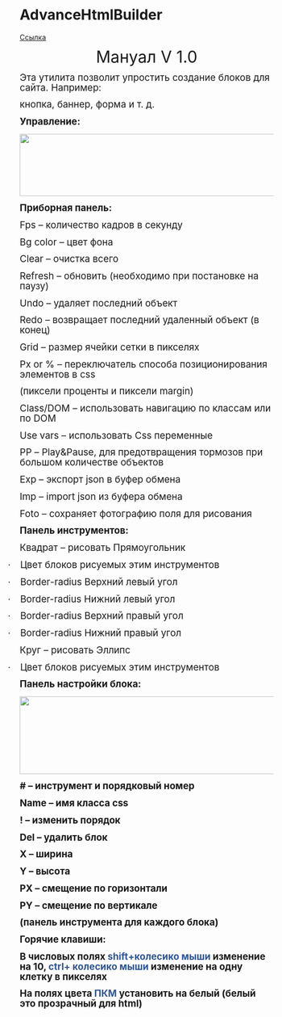 # AdvanceHtmlBuilder
[Ссылка](https://aidancraft.000webhostapp.com/AdvanceHtmlBuilder/)
<html xmlns:v="urn:schemas-microsoft-com:vml"
xmlns:o="urn:schemas-microsoft-com:office:office"
xmlns:w="urn:schemas-microsoft-com:office:word"
xmlns:m="http://schemas.microsoft.com/office/2004/12/omml"
xmlns="http://www.w3.org/TR/REC-html40">

<head>
<meta http-equiv=Content-Type content="text/html; charset=unicode">
<meta name=ProgId content=Word.Document>
<meta name=Generator content="Microsoft Word 15">
<meta name=Originator content="Microsoft Word 15">
<link rel=File-List href="manual_ru.files/filelist.xml">
<link rel=Edit-Time-Data href="manual_ru.files/editdata.mso">
<!--[if !mso]>
<style>
v\:* {behavior:url(#default#VML);}
o\:* {behavior:url(#default#VML);}
w\:* {behavior:url(#default#VML);}
.shape {behavior:url(#default#VML);}
</style>
<![endif]-->
<link rel=dataStoreItem href="manual_ru.files/item0001.xml"
target="manual_ru.files/props002.xml">
<link rel=themeData href="manual_ru.files/themedata.thmx">
<link rel=colorSchemeMapping href="manual_ru.files/colorschememapping.xml">

<meta charset=utf-8>
</head>
<body lang=RU style='tab-interval:35.4pt'>

<div class=WordSection1>

<p class=MsoNormal align=center style='text-align:center'><span
style='font-size:24.0pt;mso-bidi-font-size:11.0pt;line-height:106%'>Мануал </span><span
lang=EN-US style='font-size:24.0pt;mso-bidi-font-size:11.0pt;line-height:106%;
mso-ansi-language:EN-US'>V</span><span style='font-size:24.0pt;mso-bidi-font-size:
11.0pt;line-height:106%'> 1.0<o:p></o:p></span></p>

<p class=MsoNormal><span style='font-size:14.0pt;mso-bidi-font-size:16.0pt;
line-height:106%'>Эта утилита позволит упростить создание блоков для сайта.
Например:<o:p></o:p></span></p>

<p class=MsoNormal><span style='font-size:14.0pt;mso-bidi-font-size:16.0pt;
line-height:106%'>кнопка, баннер, форма и т. д.<o:p></o:p></span></p>

<p class=MsoNormal><b style='mso-bidi-font-weight:normal'><span
style='font-size:14.0pt;mso-bidi-font-size:16.0pt;line-height:106%'>Управление:<o:p></o:p></span></b></p>

<p class=MsoNormal><b style='mso-bidi-font-weight:normal'><span
style='font-size:14.0pt;mso-bidi-font-size:16.0pt;line-height:106%;mso-no-proof:
yes'<![if !vml]><img width=843 height=123
src="https://aidancraft.000webhostapp.com/AdvanceHtmlBuilder/0001.png" v:shapes="Рисунок_x0020_1"><span style='font-size:14.0pt;mso-bidi-font-size:
16.0pt;line-height:106%'><o:p></o:p></span></b></p>

<p class=MsoNormal><b style='mso-bidi-font-weight:normal'><span
style='font-size:14.0pt;mso-bidi-font-size:16.0pt;line-height:106%'>Приборная
панель:<o:p></o:p></span></b></p>

<p class=MsoNormal><span lang=EN-US style='font-size:14.0pt;mso-bidi-font-size:
16.0pt;line-height:106%;mso-ansi-language:EN-US'>Fps</span><span lang=EN-US
style='font-size:14.0pt;mso-bidi-font-size:16.0pt;line-height:106%'> </span><span
style='font-size:14.0pt;mso-bidi-font-size:16.0pt;line-height:106%'>–
количество кадров в секунду<o:p></o:p></span></p>

<p class=MsoNormal><span lang=EN-US style='font-size:14.0pt;mso-bidi-font-size:
16.0pt;line-height:106%;mso-ansi-language:EN-US'>Bg</span><span lang=EN-US
style='font-size:14.0pt;mso-bidi-font-size:16.0pt;line-height:106%'> </span><span
lang=EN-US style='font-size:14.0pt;mso-bidi-font-size:16.0pt;line-height:106%;
mso-ansi-language:EN-US'>color</span><span style='font-size:14.0pt;mso-bidi-font-size:
16.0pt;line-height:106%'> – цвет фона<o:p></o:p></span></p>

<p class=MsoNormal><span lang=EN-US style='font-size:14.0pt;mso-bidi-font-size:
16.0pt;line-height:106%;mso-ansi-language:EN-US'>Clear</span><span
style='font-size:14.0pt;mso-bidi-font-size:16.0pt;line-height:106%'> – очистка
всего<o:p></o:p></span></p>

<p class=MsoNormal><span lang=EN-US style='font-size:14.0pt;mso-bidi-font-size:
16.0pt;line-height:106%;mso-ansi-language:EN-US'>Refresh</span><span
lang=EN-US style='font-size:14.0pt;mso-bidi-font-size:16.0pt;line-height:106%'>
</span><span style='font-size:14.0pt;mso-bidi-font-size:16.0pt;line-height:
106%'>– обновить (необходимо при постановке на паузу)<o:p></o:p></span></p>

<p class=MsoNormal><span lang=EN-US style='font-size:14.0pt;mso-bidi-font-size:
16.0pt;line-height:106%;mso-ansi-language:EN-US'>Undo</span><span lang=EN-US
style='font-size:14.0pt;mso-bidi-font-size:16.0pt;line-height:106%'> </span><span
style='font-size:14.0pt;mso-bidi-font-size:16.0pt;line-height:106%'>– удаляет
последний объект<o:p></o:p></span></p>

<p class=MsoNormal><span lang=EN-US style='font-size:14.0pt;mso-bidi-font-size:
16.0pt;line-height:106%;mso-ansi-language:EN-US'>Redo</span><span lang=EN-US
style='font-size:14.0pt;mso-bidi-font-size:16.0pt;line-height:106%'> </span><span
style='font-size:14.0pt;mso-bidi-font-size:16.0pt;line-height:106%'>–
возвращает последний удаленный объект (в конец)<o:p></o:p></span></p>

<p class=MsoNormal><span style='font-size:14.0pt;mso-bidi-font-size:16.0pt;
line-height:106%'>Grid – размер ячейки сетки в пикселях<o:p></o:p></span></p>

<p class=MsoNormal><span lang=EN-US style='font-size:14.0pt;mso-bidi-font-size:
16.0pt;line-height:106%;mso-ansi-language:EN-US'>Px</span><span lang=EN-US
style='font-size:14.0pt;mso-bidi-font-size:16.0pt;line-height:106%'> </span><span
lang=EN-US style='font-size:14.0pt;mso-bidi-font-size:16.0pt;line-height:106%;
mso-ansi-language:EN-US'>or</span><span style='font-size:14.0pt;mso-bidi-font-size:
16.0pt;line-height:106%'> % – переключатель способа позиционирования элементов
в </span><span lang=EN-US style='font-size:14.0pt;mso-bidi-font-size:16.0pt;
line-height:106%;mso-ansi-language:EN-US'>css</span><span style='font-size:
14.0pt;mso-bidi-font-size:16.0pt;line-height:106%'><o:p></o:p></span></p>

<p class=MsoNormal><span style='font-size:14.0pt;mso-bidi-font-size:16.0pt;
line-height:106%'>(пиксели проценты и пиксели </span><span lang=EN-US
style='font-size:14.0pt;mso-bidi-font-size:16.0pt;line-height:106%;mso-ansi-language:
EN-US'>margin</span><span style='font-size:14.0pt;mso-bidi-font-size:16.0pt;
line-height:106%'>)<o:p></o:p></span></p>

<p class=MsoNormal><span lang=EN-US style='font-size:14.0pt;mso-bidi-font-size:
16.0pt;line-height:106%;mso-ansi-language:EN-US'>Class</span><span
style='font-size:14.0pt;mso-bidi-font-size:16.0pt;line-height:106%'>/</span><span
lang=EN-US style='font-size:14.0pt;mso-bidi-font-size:16.0pt;line-height:106%;
mso-ansi-language:EN-US'>DOM</span><span lang=EN-US style='font-size:14.0pt;
mso-bidi-font-size:16.0pt;line-height:106%'> </span><span style='font-size:
14.0pt;mso-bidi-font-size:16.0pt;line-height:106%'>– использовать навигацию по
классам или по </span><span lang=EN-US style='font-size:14.0pt;mso-bidi-font-size:
16.0pt;line-height:106%;mso-ansi-language:EN-US'>DOM</span><span
style='font-size:14.0pt;mso-bidi-font-size:16.0pt;line-height:106%'><o:p></o:p></span></p>

<p class=MsoNormal><span lang=EN-US style='font-size:14.0pt;mso-bidi-font-size:
16.0pt;line-height:106%;mso-ansi-language:EN-US'>Use</span><span lang=EN-US
style='font-size:14.0pt;mso-bidi-font-size:16.0pt;line-height:106%'> </span><span
lang=EN-US style='font-size:14.0pt;mso-bidi-font-size:16.0pt;line-height:106%;
mso-ansi-language:EN-US'>vars</span><span lang=EN-US style='font-size:14.0pt;
mso-bidi-font-size:16.0pt;line-height:106%'> </span><span style='font-size:
14.0pt;mso-bidi-font-size:16.0pt;line-height:106%'>– использовать </span><span
lang=EN-US style='font-size:14.0pt;mso-bidi-font-size:16.0pt;line-height:106%;
mso-ansi-language:EN-US'>Css</span><span lang=EN-US style='font-size:14.0pt;
mso-bidi-font-size:16.0pt;line-height:106%'> </span><span style='font-size:
14.0pt;mso-bidi-font-size:16.0pt;line-height:106%'>переменные<o:p></o:p></span></p>

<p class=MsoNormal><span lang=EN-US style='font-size:14.0pt;mso-bidi-font-size:
16.0pt;line-height:106%;mso-ansi-language:EN-US'>PP</span><span lang=EN-US
style='font-size:14.0pt;mso-bidi-font-size:16.0pt;line-height:106%'> </span><span
style='font-size:14.0pt;mso-bidi-font-size:16.0pt;line-height:106%'>– </span><span
lang=EN-US style='font-size:14.0pt;mso-bidi-font-size:16.0pt;line-height:106%;
mso-ansi-language:EN-US'>Play</span><span style='font-size:14.0pt;mso-bidi-font-size:
16.0pt;line-height:106%'>&amp;</span><span lang=EN-US style='font-size:14.0pt;
mso-bidi-font-size:16.0pt;line-height:106%;mso-ansi-language:EN-US'>Pause</span><span
style='font-size:14.0pt;mso-bidi-font-size:16.0pt;line-height:106%'>, для
предотвращения тормозов при большом количестве объектов<o:p></o:p></span></p>

<p class=MsoNormal><span lang=EN-US style='font-size:14.0pt;mso-bidi-font-size:
16.0pt;line-height:106%;mso-ansi-language:EN-US'>Exp</span><span lang=EN-US
style='font-size:14.0pt;mso-bidi-font-size:16.0pt;line-height:106%'> </span><span
style='font-size:14.0pt;mso-bidi-font-size:16.0pt;line-height:106%'>– экспорт </span><span
lang=EN-US style='font-size:14.0pt;mso-bidi-font-size:16.0pt;line-height:106%;
mso-ansi-language:EN-US'>json</span><span lang=EN-US style='font-size:14.0pt;
mso-bidi-font-size:16.0pt;line-height:106%'> </span><span style='font-size:
14.0pt;mso-bidi-font-size:16.0pt;line-height:106%'>в буфер обмена<o:p></o:p></span></p>

<p class=MsoNormal><span lang=EN-US style='font-size:14.0pt;mso-bidi-font-size:
16.0pt;line-height:106%;mso-ansi-language:EN-US'>Imp</span><span lang=EN-US
style='font-size:14.0pt;mso-bidi-font-size:16.0pt;line-height:106%'> </span><span
style='font-size:14.0pt;mso-bidi-font-size:16.0pt;line-height:106%'>– </span><span
lang=EN-US style='font-size:14.0pt;mso-bidi-font-size:16.0pt;line-height:106%;
mso-ansi-language:EN-US'>import</span><span lang=EN-US style='font-size:14.0pt;
mso-bidi-font-size:16.0pt;line-height:106%'> </span><span lang=EN-US
style='font-size:14.0pt;mso-bidi-font-size:16.0pt;line-height:106%;mso-ansi-language:
EN-US'>json</span><span lang=EN-US style='font-size:14.0pt;mso-bidi-font-size:
16.0pt;line-height:106%'> </span><span style='font-size:14.0pt;mso-bidi-font-size:
16.0pt;line-height:106%'>из буфера обмена<o:p></o:p></span></p>

<p class=MsoNormal><span lang=EN-US style='font-size:14.0pt;mso-bidi-font-size:
16.0pt;line-height:106%;mso-ansi-language:EN-US'>Foto</span><span lang=EN-US
style='font-size:14.0pt;mso-bidi-font-size:16.0pt;line-height:106%'> </span><span
style='font-size:14.0pt;mso-bidi-font-size:16.0pt;line-height:106%'>– сохраняет
фотографию поля для рисования<o:p></o:p></span></p>

<p class=MsoNormal><b style='mso-bidi-font-weight:normal'><span
style='font-size:14.0pt;mso-bidi-font-size:16.0pt;line-height:106%'>Панель
инструментов</span></b><b style='mso-bidi-font-weight:normal'><span lang=EN-US
style='font-size:14.0pt;mso-bidi-font-size:16.0pt;line-height:106%;mso-ansi-language:
EN-US'>:</span></b><b style='mso-bidi-font-weight:normal'><span
style='font-size:14.0pt;mso-bidi-font-size:16.0pt;line-height:106%'><o:p></o:p></span></b></p>

<p class=MsoNormal><span style='font-size:14.0pt;mso-bidi-font-size:16.0pt;
line-height:106%'>Квадрат – рисовать Прямоугольник<o:p></o:p></span></p>

<p class=MsoListParagraphCxSpFirst style='text-indent:-18.0pt;mso-list:l0 level1 lfo2'><![if !supportLists]><span
style='font-size:14.0pt;mso-bidi-font-size:16.0pt;line-height:106%;font-family:
Symbol;mso-fareast-font-family:Symbol;mso-bidi-font-family:Symbol'><span
style='mso-list:Ignore'>·<span style='font:7.0pt "Times New Roman"'>&nbsp;&nbsp;&nbsp;&nbsp;&nbsp;&nbsp;&nbsp;
</span></span></span><![endif]><span style='font-size:14.0pt;mso-bidi-font-size:
16.0pt;line-height:106%'>Цвет блоков рисуемых этим инструментов<o:p></o:p></span></p>

<p class=MsoListParagraphCxSpMiddle style='text-indent:-18.0pt;mso-list:l0 level1 lfo2'><![if !supportLists]><span
style='font-size:14.0pt;mso-bidi-font-size:16.0pt;line-height:106%;font-family:
Symbol;mso-fareast-font-family:Symbol;mso-bidi-font-family:Symbol'><span
style='mso-list:Ignore'>·<span style='font:7.0pt "Times New Roman"'>&nbsp;&nbsp;&nbsp;&nbsp;&nbsp;&nbsp;&nbsp;
</span></span></span><![endif]><span lang=EN-US style='font-size:14.0pt;
mso-bidi-font-size:16.0pt;line-height:106%;mso-ansi-language:EN-US'>Border</span><span
style='font-size:14.0pt;mso-bidi-font-size:16.0pt;line-height:106%'>-</span><span
lang=EN-US style='font-size:14.0pt;mso-bidi-font-size:16.0pt;line-height:106%;
mso-ansi-language:EN-US'>radius </span><span style='font-size:14.0pt;
mso-bidi-font-size:16.0pt;line-height:106%'>Верхний левый угол<o:p></o:p></span></p>

<p class=MsoListParagraphCxSpMiddle style='text-indent:-18.0pt;mso-list:l0 level1 lfo2'><![if !supportLists]><span
lang=EN-US style='font-size:14.0pt;mso-bidi-font-size:16.0pt;line-height:106%;
font-family:Symbol;mso-fareast-font-family:Symbol;mso-bidi-font-family:Symbol;
mso-ansi-language:EN-US'><span style='mso-list:Ignore'>·<span style='font:7.0pt "Times New Roman"'>&nbsp;&nbsp;&nbsp;&nbsp;&nbsp;&nbsp;&nbsp;
</span></span></span><![endif]><span lang=EN-US style='font-size:14.0pt;
mso-bidi-font-size:16.0pt;line-height:106%;mso-ansi-language:EN-US'>Border-radius
</span><span style='font-size:14.0pt;mso-bidi-font-size:16.0pt;line-height:
106%'>Нижний левый</span><span style='font-size:14.0pt;mso-bidi-font-size:16.0pt;
line-height:106%;mso-ansi-language:EN-US'> </span><span style='font-size:14.0pt;
mso-bidi-font-size:16.0pt;line-height:106%'>угол</span><span lang=EN-US
style='font-size:14.0pt;mso-bidi-font-size:16.0pt;line-height:106%;mso-ansi-language:
EN-US'><o:p></o:p></span></p>

<p class=MsoListParagraphCxSpMiddle style='text-indent:-18.0pt;mso-list:l0 level1 lfo2'><![if !supportLists]><span
style='font-size:14.0pt;mso-bidi-font-size:16.0pt;line-height:106%;font-family:
Symbol;mso-fareast-font-family:Symbol;mso-bidi-font-family:Symbol'><span
style='mso-list:Ignore'>·<span style='font:7.0pt "Times New Roman"'>&nbsp;&nbsp;&nbsp;&nbsp;&nbsp;&nbsp;&nbsp;
</span></span></span><![endif]><span lang=EN-US style='font-size:14.0pt;
mso-bidi-font-size:16.0pt;line-height:106%;mso-ansi-language:EN-US'>Border</span><span
style='font-size:14.0pt;mso-bidi-font-size:16.0pt;line-height:106%'>-</span><span
lang=EN-US style='font-size:14.0pt;mso-bidi-font-size:16.0pt;line-height:106%;
mso-ansi-language:EN-US'>radius </span><span style='font-size:14.0pt;
mso-bidi-font-size:16.0pt;line-height:106%'>Верхний правый угол<o:p></o:p></span></p>

<p class=MsoListParagraphCxSpLast style='text-indent:-18.0pt;mso-list:l0 level1 lfo2'><![if !supportLists]><span
style='font-size:14.0pt;mso-bidi-font-size:16.0pt;line-height:106%;font-family:
Symbol;mso-fareast-font-family:Symbol;mso-bidi-font-family:Symbol'><span
style='mso-list:Ignore'>·<span style='font:7.0pt "Times New Roman"'>&nbsp;&nbsp;&nbsp;&nbsp;&nbsp;&nbsp;&nbsp;
</span></span></span><![endif]><span lang=EN-US style='font-size:14.0pt;
mso-bidi-font-size:16.0pt;line-height:106%;mso-ansi-language:EN-US'>Border</span><span
style='font-size:14.0pt;mso-bidi-font-size:16.0pt;line-height:106%'>-</span><span
lang=EN-US style='font-size:14.0pt;mso-bidi-font-size:16.0pt;line-height:106%;
mso-ansi-language:EN-US'>radius </span><span style='font-size:14.0pt;
mso-bidi-font-size:16.0pt;line-height:106%'>Нижний правый угол<o:p></o:p></span></p>

<p class=MsoNormal><span style='font-size:14.0pt;mso-bidi-font-size:16.0pt;
line-height:106%'>Круг – рисовать Эллипс<o:p></o:p></span></p>

<p class=MsoListParagraph style='text-indent:-18.0pt;mso-list:l0 level1 lfo2'><![if !supportLists]><span
style='font-size:14.0pt;mso-bidi-font-size:16.0pt;line-height:106%;font-family:
Symbol;mso-fareast-font-family:Symbol;mso-bidi-font-family:Symbol'><span
style='mso-list:Ignore'>·<span style='font:7.0pt "Times New Roman"'>&nbsp;&nbsp;&nbsp;&nbsp;&nbsp;&nbsp;&nbsp;
</span></span></span><![endif]><span style='font-size:14.0pt;mso-bidi-font-size:
16.0pt;line-height:106%'>Цвет блоков рисуемых этим инструментов<o:p></o:p></span></p>

<p class=MsoNormal><b style='mso-bidi-font-weight:normal'><span
style='font-size:14.0pt;mso-bidi-font-size:16.0pt;line-height:106%'>Панель настройки
блока</span></b><b style='mso-bidi-font-weight:normal'><span lang=EN-US
style='font-size:14.0pt;mso-bidi-font-size:16.0pt;line-height:106%;mso-ansi-language:
EN-US'>:</span></b><b style='mso-bidi-font-weight:normal'><span
style='font-size:14.0pt;mso-bidi-font-size:16.0pt;line-height:106%'><o:p></o:p></span></b></p>

<p class=MsoNormal><b style='mso-bidi-font-weight:normal'><span
style='font-size:14.0pt;mso-bidi-font-size:16.0pt;line-height:106%;mso-no-proof:
yes'><!--[if gte vml 1]><v:shape id="Рисунок_x0020_4" o:spid="_x0000_i1025"
 type="#_x0000_t75" style='width:522.75pt;height:115.5pt;visibility:visible;
 mso-wrap-style:square'>
 <v:imagedata src="manual_ru.files/image003.png" o:title=""/>
</v:shape><![endif]--><![if !vml]>
 <img width=697 height=154 src="https://aidancraft.000webhostapp.com/AdvanceHtmlBuilder/0002.png" v:shapes="Рисунок_x0020_4"><span style='font-size:14.0pt;mso-bidi-font-size:
16.0pt;line-height:106%'><o:p></o:p></span></b></p>

<p class=MsoNormal><b style='mso-bidi-font-weight:normal'><span
style='font-size:14.0pt;mso-bidi-font-size:16.0pt;line-height:106%'># –
инструмент и порядковый номер<o:p></o:p></span></b></p>

<p class=MsoNormal><b style='mso-bidi-font-weight:normal'><span lang=EN-US
style='font-size:14.0pt;mso-bidi-font-size:16.0pt;line-height:106%;mso-ansi-language:
EN-US'>Name</span></b><b style='mso-bidi-font-weight:normal'><span lang=EN-US
style='font-size:14.0pt;mso-bidi-font-size:16.0pt;line-height:106%'> </span></b><b
style='mso-bidi-font-weight:normal'><span style='font-size:14.0pt;mso-bidi-font-size:
16.0pt;line-height:106%'>– имя класса css<o:p></o:p></span></b></p>

<p class=MsoNormal><b style='mso-bidi-font-weight:normal'><span
style='font-size:14.0pt;mso-bidi-font-size:16.0pt;line-height:106%'>! ­–
изменить порядок<o:p></o:p></span></b></p>

<p class=MsoNormal><b style='mso-bidi-font-weight:normal'><span lang=EN-US
style='font-size:14.0pt;mso-bidi-font-size:16.0pt;line-height:106%;mso-ansi-language:
EN-US'>Del</span></b><b style='mso-bidi-font-weight:normal'><span lang=EN-US
style='font-size:14.0pt;mso-bidi-font-size:16.0pt;line-height:106%'> </span></b><b
style='mso-bidi-font-weight:normal'><span style='font-size:14.0pt;mso-bidi-font-size:
16.0pt;line-height:106%'>– удалить блок<o:p></o:p></span></b></p>

<p class=MsoNormal><b style='mso-bidi-font-weight:normal'><span
style='font-size:14.0pt;mso-bidi-font-size:16.0pt;line-height:106%'>Х – ширина<o:p></o:p></span></b></p>

<p class=MsoNormal><b style='mso-bidi-font-weight:normal'><span lang=EN-US
style='font-size:14.0pt;mso-bidi-font-size:16.0pt;line-height:106%;mso-ansi-language:
EN-US'>Y</span></b><b style='mso-bidi-font-weight:normal'><span lang=EN-US
style='font-size:14.0pt;mso-bidi-font-size:16.0pt;line-height:106%'> </span></b><b
style='mso-bidi-font-weight:normal'><span style='font-size:14.0pt;mso-bidi-font-size:
16.0pt;line-height:106%'>– высота<o:p></o:p></span></b></p>

<p class=MsoNormal><b style='mso-bidi-font-weight:normal'><span lang=EN-US
style='font-size:14.0pt;mso-bidi-font-size:16.0pt;line-height:106%;mso-ansi-language:
EN-US'>PX</span></b><b style='mso-bidi-font-weight:normal'><span lang=EN-US
style='font-size:14.0pt;mso-bidi-font-size:16.0pt;line-height:106%'> </span></b><b
style='mso-bidi-font-weight:normal'><span style='font-size:14.0pt;mso-bidi-font-size:
16.0pt;line-height:106%'>– смещение по горизонтали<o:p></o:p></span></b></p>

<p class=MsoNormal><b style='mso-bidi-font-weight:normal'><span lang=EN-US
style='font-size:14.0pt;mso-bidi-font-size:16.0pt;line-height:106%;mso-ansi-language:
EN-US'>PY</span></b><b style='mso-bidi-font-weight:normal'><span lang=EN-US
style='font-size:14.0pt;mso-bidi-font-size:16.0pt;line-height:106%'> </span></b><b
style='mso-bidi-font-weight:normal'><span style='font-size:14.0pt;mso-bidi-font-size:
16.0pt;line-height:106%'>– смещение по вертикале<o:p></o:p></span></b></p>

<p class=MsoNormal><b style='mso-bidi-font-weight:normal'><span
style='font-size:14.0pt;mso-bidi-font-size:16.0pt;line-height:106%'>(панель
инструмента для каждого блока)<o:p></o:p></span></b></p>

<p class=MsoNormal><b style='mso-bidi-font-weight:normal'><span
style='font-size:14.0pt;mso-bidi-font-size:16.0pt;line-height:106%'>Горячие
клавиши:<o:p></o:p></span></b></p>

<p class=MsoNormal><b style='mso-bidi-font-weight:normal'><span
style='font-size:14.0pt;mso-bidi-font-size:16.0pt;line-height:106%'>В числовых
полях </span></b><b style='mso-bidi-font-weight:normal'><span lang=EN-US
style='font-size:14.0pt;mso-bidi-font-size:16.0pt;line-height:106%;color:#2F5597;
mso-themecolor:accent1;mso-themeshade:191;mso-style-textfill-fill-color:#2F5597;
mso-style-textfill-fill-themecolor:accent1;mso-style-textfill-fill-alpha:100.0%;
mso-style-textfill-fill-colortransforms:lumm=75000;mso-ansi-language:EN-US'>shift</span></b><b
style='mso-bidi-font-weight:normal'><span style='font-size:14.0pt;mso-bidi-font-size:
16.0pt;line-height:106%;color:#2F5597;mso-themecolor:accent1;mso-themeshade:
191;mso-style-textfill-fill-color:#2F5597;mso-style-textfill-fill-themecolor:
accent1;mso-style-textfill-fill-alpha:100.0%;mso-style-textfill-fill-colortransforms:
lumm=75000'>+колесико мыши </span></b><b style='mso-bidi-font-weight:normal'><span
style='font-size:14.0pt;mso-bidi-font-size:16.0pt;line-height:106%'>изменение
на 10, </span></b><b style='mso-bidi-font-weight:normal'><span lang=EN-US
style='font-size:14.0pt;mso-bidi-font-size:16.0pt;line-height:106%;color:#2F5597;
mso-themecolor:accent1;mso-themeshade:191;mso-style-textfill-fill-color:#2F5597;
mso-style-textfill-fill-themecolor:accent1;mso-style-textfill-fill-alpha:100.0%;
mso-style-textfill-fill-colortransforms:lumm=75000;mso-ansi-language:EN-US'>ctrl</span></b><b
style='mso-bidi-font-weight:normal'><span style='font-size:14.0pt;mso-bidi-font-size:
16.0pt;line-height:106%;color:#2F5597;mso-themecolor:accent1;mso-themeshade:
191;mso-style-textfill-fill-color:#2F5597;mso-style-textfill-fill-themecolor:
accent1;mso-style-textfill-fill-alpha:100.0%;mso-style-textfill-fill-colortransforms:
lumm=75000'>+ колесико мыши </span></b><b style='mso-bidi-font-weight:normal'><span
style='font-size:14.0pt;mso-bidi-font-size:16.0pt;line-height:106%'>изменение
на одну клетку в пикселях<o:p></o:p></span></b></p>

<p class=MsoNormal><b style='mso-bidi-font-weight:normal'><span
style='font-size:14.0pt;mso-bidi-font-size:16.0pt;line-height:106%'>На полях
цвета <span style='color:#2F5597;mso-themecolor:accent1;mso-themeshade:191;
mso-style-textfill-fill-color:#2F5597;mso-style-textfill-fill-themecolor:accent1;
mso-style-textfill-fill-alpha:100.0%;mso-style-textfill-fill-colortransforms:
lumm=75000'>ПКМ </span>установить на белый (белый это прозрачный для </span></b><b
style='mso-bidi-font-weight:normal'><span lang=EN-US style='font-size:14.0pt;
mso-bidi-font-size:16.0pt;line-height:106%;mso-ansi-language:EN-US'>html</span></b><b
style='mso-bidi-font-weight:normal'><span style='font-size:14.0pt;mso-bidi-font-size:
16.0pt;line-height:106%'>)<o:p></o:p></span></b></p>

<p class=MsoNormal><b style='mso-bidi-font-weight:normal'><span
style='font-size:14.0pt;mso-bidi-font-size:16.0pt;line-height:106%'><o:p>&nbsp;</o:p></span></b></p>

</div>

</body>

</html>
